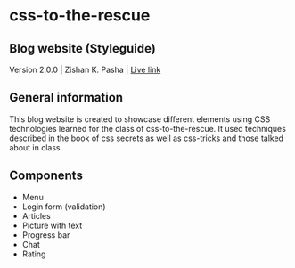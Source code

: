 # css-to-the-rescue

## Blog website (Styleguide)

Version 2.0.0 | Zishan K. Pasha | [Live link](http://oege.ie.hva.nl/~khushiz001/styleguide-her)

## General information

This blog website is created to showcase different elements using CSS technologies learned for the class of css-to-the-rescue. It used techniques described in the book of css secrets as well as css-tricks and those talked about in class.

## Components

* Menu
* Login form (validation)
* Articles
* Picture with text
* Progress bar
* Chat
* Rating
